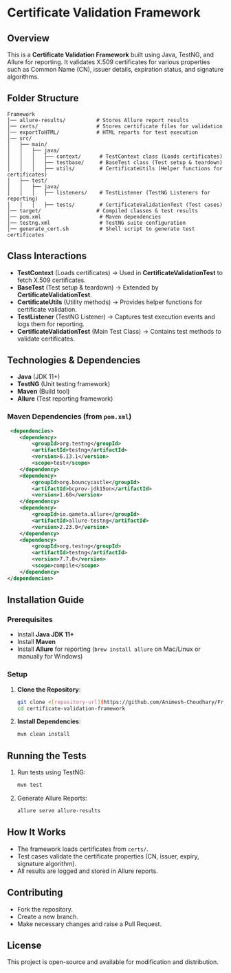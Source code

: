 # Certificate Validation Framework

## Overview
This is a **Certificate Validation Framework** built using Java, TestNG, and Allure for reporting. It validates X.509 certificates for various properties such as Common Name (CN), issuer details, expiration status, and signature algorithms.

## Folder Structure
```
Framework
│── allure-results/          # Stores Allure report results
│── certs/                   # Stores certificate files for validation
│── exportToHTML/            # HTML reports for test execution
│── src/
│   ├── main/
│   │   ├── java/
│   │   │   ├── context/      # TestContext class (Loads certificates)
│   │   │   ├── testbase/     # BaseTest class (Test setup & teardown)
│   │   │   ├── utils/        # CertificateUtils (Helper functions for certificates)
│   ├── test/
│   │   ├── java/
│   │   │   ├── listeners/    # TestListener (TestNG Listeners for reporting)
│   │   │   ├── tests/        # CertificateValidationTest (Test cases)
│── target/                  # Compiled classes & test results
│── pom.xml                   # Maven dependencies
│── testng.xml                # TestNG suite configuration
│── generate_cert.sh          # Shell script to generate test certificates
```

## Class Interactions
- **TestContext** (Loads certificates) → Used in **CertificateValidationTest** to fetch X.509 certificates.
- **BaseTest** (Test setup & teardown) → Extended by **CertificateValidationTest**.
- **CertificateUtils** (Utility methods) → Provides helper functions for certificate validation.
- **TestListener** (TestNG Listener) → Captures test execution events and logs them for reporting.
- **CertificateValidationTest** (Main Test Class) → Contains test methods to validate certificates.

## Technologies & Dependencies
- **Java** (JDK 11+)
- **TestNG** (Unit testing framework)
- **Maven** (Build tool)
- **Allure** (Test reporting framework)

### Maven Dependencies (from `pom.xml`)
```xml
 <dependencies>
    <dependency>
        <groupId>org.testng</groupId>
        <artifactId>testng</artifactId>
        <version>6.13.1</version>
        <scope>test</scope>
    </dependency>
    <dependency>
        <groupId>org.bouncycastle</groupId>
        <artifactId>bcprov-jdk15on</artifactId>
        <version>1.68</version>
    </dependency>
    <dependency>
        <groupId>io.qameta.allure</groupId>
        <artifactId>allure-testng</artifactId>
        <version>2.23.0</version>
    </dependency>
    <dependency>
        <groupId>org.testng</groupId>
        <artifactId>testng</artifactId>
        <version>7.7.0</version>
        <scope>compile</scope>
    </dependency>
</dependencies>
```

## Installation Guide
### Prerequisites
- Install **Java JDK 11+**
- Install **Maven**
- Install **Allure** for reporting (`brew install allure` on Mac/Linux or manually for Windows)

### Setup
1. **Clone the Repository**:
   ```sh
   git clone <[repository-url](https://github.com/Animesh-Choudhary/Frameowork>
   cd certificate-validation-framework
   ```
2. **Install Dependencies**:
   ```sh
   mvn clean install
   ```

## Running the Tests
1. Run tests using TestNG:
   ```sh
   mvn test
   ```
2. Generate Allure Reports:
   ```sh
   allure serve allure-results
   ```

## How It Works
- The framework loads certificates from `certs/`.
- Test cases validate the certificate properties (CN, issuer, expiry, signature algorithm).
- All results are logged and stored in Allure reports.

## Contributing
- Fork the repository.
- Create a new branch.
- Make necessary changes and raise a Pull Request.

## License
This project is open-source and available for modification and distribution.

